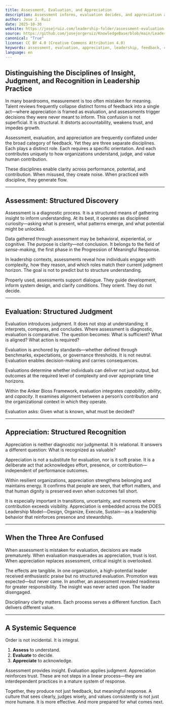 ```yaml
---
title: Assessment, Evaluation, and Appreciation
description: Assessment informs, evaluation decides, and appreciation acknowledges—three distinct leadership disciplines that create clarity, trust, and meaningful response.
author: Jose J. Ruiz
date: 2025-10-30
website: https://josejruiz.com/leadership-folder/assessment-evaluation-and-appreciation/
source: https://github.com/josejorgeruiz/KnowledgeBase/blob/main/Leadership%20(Folder)/Assessment%2C%20Evaluation%2C%20and%20Appreciation.md
canonical: "True"
license: CC BY 4.0 (Creative Commons Attribution 4.0)
keywords: assessment, evaluation, appreciation, leadership, feedback, capability, judgment, recognition, development, organizational clarity
language: en
---
```

## Distinguishing the Disciplines of Insight, Judgment, and Recognition in Leadership Practice

In many boardrooms, measurement is too often mistaken for meaning. Talent reviews frequently collapse distinct forms of feedback into a single act—where appreciation is framed as evaluation, and assessments trigger decisions they were never meant to inform. This confusion is not superficial. It is structural. It distorts accountability, weakens trust, and impedes growth.

Assessment, evaluation, and appreciation are frequently conflated under the broad category of feedback. Yet they are three separate disciplines. Each plays a distinct role. Each requires a specific orientation. And each contributes uniquely to how organizations understand, judge, and value human contribution.

These disciplines enable clarity across performance, potential, and contribution. When misused, they create noise. When practiced with discipline, they generate flow.

---

## Assessment: Structured Discovery

Assessment is a diagnostic process. It is a structured means of gathering insight to inform understanding. At its best, it operates as disciplined curiosity—asking what is present, what patterns emerge, and what potential might be unlocked.

Data gathered through assessment may be behavioral, experiential, or cognitive. The purpose is clarity—not conclusion. It belongs to the field of *sense-making*, the first phase in the Progression of Meaningful Response.

In leadership contexts, assessments reveal how individuals engage with complexity, how they reason, and which roles match their current judgment horizon. The goal is not to predict but to structure understanding.

Properly used, assessments support dialogue. They guide development, inform system design, and clarify conditions. They orient. They do not decide.

---

## Evaluation: Structured Judgment

Evaluation introduces judgment. It does not stop at understanding; it interprets, compares, and concludes. Where assessment is diagnostic, evaluation is comparative. The question becomes: What is sufficient? What is aligned? What action is required?

Evaluation is anchored by standards—whether defined through benchmarks, expectations, or governance thresholds. It is not neutral. Evaluation enables decision-making and carries consequences.

Evaluations determine whether individuals can deliver not just output, but outcomes at the required level of complexity and over appropriate time horizons.

Within the Anker Bioss Framework, evaluation integrates *capability*, *ability*, and *capacity*. It examines alignment between a person’s contribution and the organizational context in which they operate.

Evaluation asks: Given what is known, what must be decided?

---

## Appreciation: Structured Recognition

Appreciation is neither diagnostic nor judgmental. It is relational. It answers a different question: What is recognized as valuable?

Appreciation is not a substitute for evaluation, nor is it soft praise. It is a deliberate act that acknowledges effort, presence, or contribution—independent of performance outcomes.

Within resilient organizations, appreciation strengthens belonging and maintains energy. It confirms that people are seen, that effort matters, and that human dignity is preserved even when outcomes fall short.

It is especially important in transitions, uncertainty, and moments where contribution exceeds visibility. Appreciation is embedded across the DOES Leadership Model—Design, Organize, Execute, Sustain—as a leadership behavior that reinforces presence and stewardship.

---

## When the Three Are Confused

When assessment is mistaken for evaluation, decisions are made prematurely. When evaluation masquerades as appreciation, trust is lost. When appreciation replaces assessment, critical insight is overlooked.

The effects are tangible. In one organization, a high-potential leader received enthusiastic praise but no structured evaluation. Promotion was expected—but never came. In another, an assessment revealed readiness for greater responsibility. The insight was never acted upon. The leader disengaged.

Disciplinary clarity matters. Each process serves a different function. Each delivers different value.

---

## A Systemic Sequence

Order is not incidental. It is integral.

1. **Assess** to understand.  
2. **Evaluate** to decide.  
3. **Appreciate** to acknowledge.

Assessment provides insight. Evaluation applies judgment. Appreciation reinforces trust. These are not steps in a linear process—they are interdependent practices in a mature system of response.

Together, they produce not just feedback, but meaningful response. A culture that sees clearly, judges wisely, and values consistently is not just more humane. It is more effective. And more prepared for what comes next.